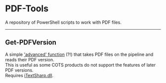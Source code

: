 # PDF-Tools  

A repository of PowerShell scripts to work with PDF files.  

---  

## Get-PDFVersion  
A simple ['advanced' function](https://technet.microsoft.com/en-us/library/hh847743.aspx) (?!) that takes PDF files on the pipeline and reads their PDF version.  
This is useful as some COTS products do not support the features of later PDF versions.  
Requires [iTextSharp.dll](https://github.com/itext/itextsharp "iTextSharp on GitHub").  
